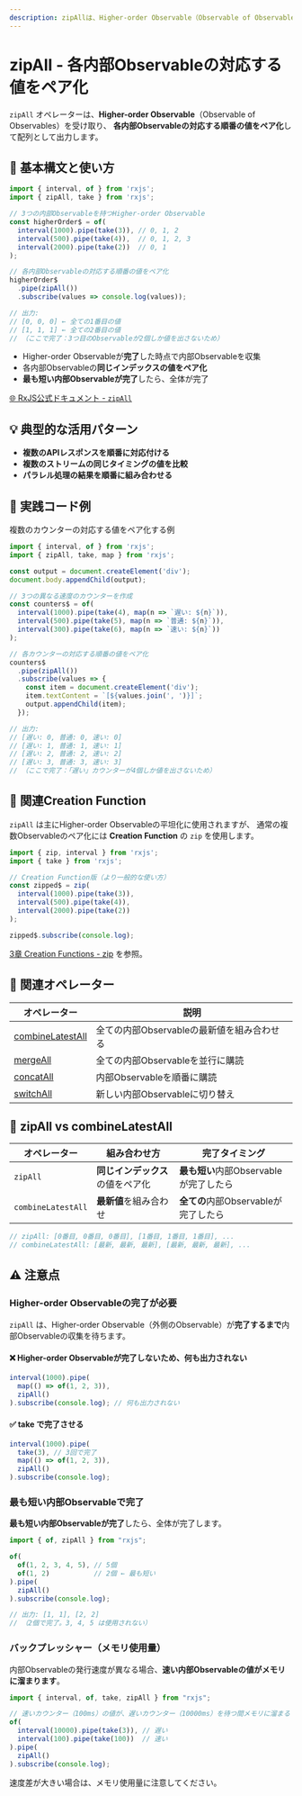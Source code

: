```yaml
---
description: zipAllは、Higher-order Observable（Observable of Observables）を受け取り、各内部Observableの対応する順番の値をペア化して配列として出力するオペレーターです。
---
```


# zipAll - 各内部Observableの対応する値をペア化

`zipAll` オペレーターは、**Higher-order Observable**（Observable of Observables）を受け取り、
**各内部Observableの対応する順番の値をペア化**して配列として出力します。

## 🔰 基本構文と使い方

```ts
import { interval, of } from 'rxjs';
import { zipAll, take } from 'rxjs';

// 3つの内部Observableを持つHigher-order Observable
const higherOrder$ = of(
  interval(1000).pipe(take(3)), // 0, 1, 2
  interval(500).pipe(take(4)),  // 0, 1, 2, 3
  interval(2000).pipe(take(2))  // 0, 1
);

// 各内部Observableの対応する順番の値をペア化
higherOrder$
  .pipe(zipAll())
  .subscribe(values => console.log(values));

// 出力:
// [0, 0, 0] ← 全ての1番目の値
// [1, 1, 1] ← 全ての2番目の値
// （ここで完了：3つ目のObservableが2個しか値を出さないため）
```

- Higher-order Observableが**完了**した時点で内部Observableを収集
- 各内部Observableの**同じインデックスの値をペア化**
- **最も短い内部Observableが完了**したら、全体が完了

[🌐 RxJS公式ドキュメント - `zipAll`](https://rxjs.dev/api/index/function/zipAll)

## 💡 典型的な活用パターン

- **複数のAPIレスポンスを順番に対応付ける**
- **複数のストリームの同じタイミングの値を比較**
- **パラレル処理の結果を順番に組み合わせる**

## 🧠 実践コード例

複数のカウンターの対応する値をペア化する例

```ts
import { interval, of } from 'rxjs';
import { zipAll, take, map } from 'rxjs';

const output = document.createElement('div');
document.body.appendChild(output);

// 3つの異なる速度のカウンターを作成
const counters$ = of(
  interval(1000).pipe(take(4), map(n => `遅い: ${n}`)),
  interval(500).pipe(take(5), map(n => `普通: ${n}`)),
  interval(300).pipe(take(6), map(n => `速い: ${n}`))
);

// 各カウンターの対応する順番の値をペア化
counters$
  .pipe(zipAll())
  .subscribe(values => {
    const item = document.createElement('div');
    item.textContent = `[${values.join(', ')}]`;
    output.appendChild(item);
  });

// 出力:
// [遅い: 0, 普通: 0, 速い: 0]
// [遅い: 1, 普通: 1, 速い: 1]
// [遅い: 2, 普通: 2, 速い: 2]
// [遅い: 3, 普通: 3, 速い: 3]
// （ここで完了：「遅い」カウンターが4個しか値を出さないため）
```

## 🔄 関連Creation Function

`zipAll` は主にHigher-order Observableの平坦化に使用されますが、
通常の複数Observableのペア化には **Creation Function** の `zip` を使用します。

```ts
import { zip, interval } from 'rxjs';
import { take } from 'rxjs';

// Creation Function版（より一般的な使い方）
const zipped$ = zip(
  interval(1000).pipe(take(3)),
  interval(500).pipe(take(4)),
  interval(2000).pipe(take(2))
);

zipped$.subscribe(console.log);
```

[3章 Creation Functions - zip](/guide/creation-functions/zip) を参照。

## 🔄 関連オペレーター

| オペレーター | 説明 |
|---|---|
| [combineLatestAll](./combineLatestAll) | 全ての内部Observableの最新値を組み合わせる |
| [mergeAll](./mergeAll) | 全ての内部Observableを並行に購読 |
| [concatAll](./concatAll) | 内部Observableを順番に購読 |
| [switchAll](./switchAll) | 新しい内部Observableに切り替え |

## 🔄 zipAll vs combineLatestAll

| オペレーター | 組み合わせ方 | 完了タイミング |
|---|---|---|
| `zipAll` | **同じインデックス**の値をペア化 | **最も短い**内部Observableが完了したら |
| `combineLatestAll` | **最新値**を組み合わせ | **全ての**内部Observableが完了したら |

```ts
// zipAll: [0番目, 0番目, 0番目], [1番目, 1番目, 1番目], ...
// combineLatestAll: [最新, 最新, 最新], [最新, 最新, 最新], ...
```

## ⚠️ 注意点

### Higher-order Observableの完了が必要

`zipAll` は、Higher-order Observable（外側のObservable）が**完了するまで**内部Observableの収集を待ちます。

#### ❌ Higher-order Observableが完了しないため、何も出力されない
```ts
interval(1000).pipe(
  map(() => of(1, 2, 3)),
  zipAll()
).subscribe(console.log); // 何も出力されない
```

#### ✅ take で完了させる
```ts
interval(1000).pipe(
  take(3), // 3回で完了
  map(() => of(1, 2, 3)),
  zipAll()
).subscribe(console.log);
```

### 最も短い内部Observableで完了

**最も短い内部Observableが完了**したら、全体が完了します。

```ts
import { of, zipAll } from "rxjs";

of(
  of(1, 2, 3, 4, 5), // 5個
  of(1, 2)           // 2個 ← 最も短い
).pipe(
  zipAll()
).subscribe(console.log);

// 出力: [1, 1], [2, 2]
// （2個で完了。3, 4, 5 は使用されない）
```

### バックプレッシャー（メモリ使用量）

内部Observableの発行速度が異なる場合、**速い内部Observableの値がメモリに溜まります**。

```ts
import { interval, of, take, zipAll } from "rxjs";

// 速いカウンター（100ms）の値が、遅いカウンター（10000ms）を待つ間メモリに溜まる
of(
  interval(10000).pipe(take(3)), // 遅い
  interval(100).pipe(take(100))  // 速い
).pipe(
  zipAll()
).subscribe(console.log);
```

速度差が大きい場合は、メモリ使用量に注意してください。
